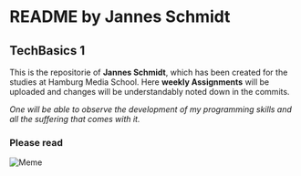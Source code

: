 # README by Jannes Schmidt
## TechBasics 1

This is the repositorie of **Jannes Schmidt**, which has been created for the studies at Hamburg Media School.
Here **weekly Assignments** will be uploaded and changes will be understandably noted down in the commits.

_One will be able to observe the development of my programming skills and all the suffering that comes with it._


### Please read
![Meme](https://www.meme-arsenal.com/memes/cfb9957ba39213c6f4266022e9058480.jpg)
